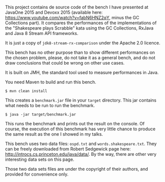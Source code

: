 This project contains de source code of the bench I have presented at JavaOne 2015 and Devoxx 2015 (available here: https://www.youtube.com/watch?v=fabN6HNZ2qY, minus the GC Collections part). It compares the performances of the implementations of the "Shakespeare plays Scrabble" kata using the GC Collections, RxJava and Java 8 Stream API frameworks.

It is just a copy of `jdk8-stream-rx-comparison` under the Apache 2.0 licence. 

This bench has no other purpose than to show different performances on the chosen problem, please, do not take it as a general bench, and do not draw conclusions that could be wrong on other use cases.

It is built on JMH, the standard tool used to measure performances in Java.

You need Maven to build and run this bench.

    $ mvn clean install

This creates a `benchmark.jar` file in your `target` directory. This jar contains what needs to be run to run the benchmark.

    $ java -jar target/benchmark.jar

This runs the benchmark and prints out the result on the console. Of course, the execution of this benchmark has very little chance to produce the same result as the one I showed in my talks.

This bench uses two data files: `ospd.txt` and `words.shakespeare.txt`. They can be freely downloaded from Robert Sedgewick page here: http://introcs.cs.princeton.edu/java/data/. By the way, there are other very interesting data sets on this page.

Those two data sets files are under the copyright of their authors, and provided for convenience only.